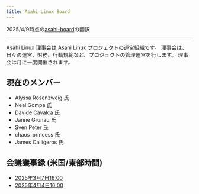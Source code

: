 ```yaml
---
title: Asahi Linux Board
---
```


2025/4/9時点の[asahi-board](https://github.com/AsahiLinux/docs/blob/main/docs/project/board/asahi-board.md)の翻訳

---

Asahi Linux 理事会は Asahi Linux プロジェクトの運営組織です。
理事会は、日々の運営、財務、行動規範など、プロジェクトの管理運営を行します。
理事会は月に一度開催されます。

## 現在のメンバー
- Alyssa Rosenzweig 氏
- Neal Gompa 氏
- Davide Cavalca 氏
- Janne Grunau 氏
- Sven Peter 氏
- chaos_princess 氏
- James Calligeros 氏

## 会議議事録 (米国/東部時間)
- [2025年3月7日16:00](minutes/20250307.md)
- [2025年4月4日16:00](minutes/20250404.md)
